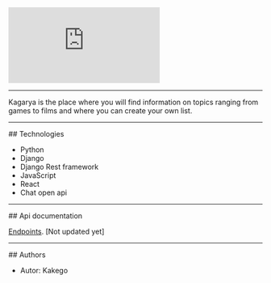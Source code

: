 [![Logo projektu](https://files.fm/thumb.php?i=5f4yxt8hm)](https://www.kagarya.com)

<hr />
Kagarya is the place where you will find information on topics ranging from games to films and where you can create your own list.

<hr />
## Technologies 

- Python
- Django
- Django Rest framework
- JavaScript
- React
- Chat open api

<hr />
## Api documentation

 [Endpoints](https://api.kagarya.com).
 [Not updated yet]
 
<hr />
## Authors

- Autor: Kakego

